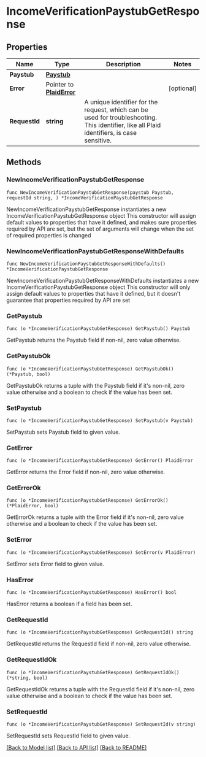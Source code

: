 # IncomeVerificationPaystubGetResponse

## Properties

Name | Type | Description | Notes
------------ | ------------- | ------------- | -------------
**Paystub** | [**Paystub**](Paystub.md) |  | 
**Error** | Pointer to [**PlaidError**](PlaidError.md) |  | [optional] 
**RequestId** | **string** | A unique identifier for the request, which can be used for troubleshooting. This identifier, like all Plaid identifiers, is case sensitive. | 

## Methods

### NewIncomeVerificationPaystubGetResponse

`func NewIncomeVerificationPaystubGetResponse(paystub Paystub, requestId string, ) *IncomeVerificationPaystubGetResponse`

NewIncomeVerificationPaystubGetResponse instantiates a new IncomeVerificationPaystubGetResponse object
This constructor will assign default values to properties that have it defined,
and makes sure properties required by API are set, but the set of arguments
will change when the set of required properties is changed

### NewIncomeVerificationPaystubGetResponseWithDefaults

`func NewIncomeVerificationPaystubGetResponseWithDefaults() *IncomeVerificationPaystubGetResponse`

NewIncomeVerificationPaystubGetResponseWithDefaults instantiates a new IncomeVerificationPaystubGetResponse object
This constructor will only assign default values to properties that have it defined,
but it doesn't guarantee that properties required by API are set

### GetPaystub

`func (o *IncomeVerificationPaystubGetResponse) GetPaystub() Paystub`

GetPaystub returns the Paystub field if non-nil, zero value otherwise.

### GetPaystubOk

`func (o *IncomeVerificationPaystubGetResponse) GetPaystubOk() (*Paystub, bool)`

GetPaystubOk returns a tuple with the Paystub field if it's non-nil, zero value otherwise
and a boolean to check if the value has been set.

### SetPaystub

`func (o *IncomeVerificationPaystubGetResponse) SetPaystub(v Paystub)`

SetPaystub sets Paystub field to given value.


### GetError

`func (o *IncomeVerificationPaystubGetResponse) GetError() PlaidError`

GetError returns the Error field if non-nil, zero value otherwise.

### GetErrorOk

`func (o *IncomeVerificationPaystubGetResponse) GetErrorOk() (*PlaidError, bool)`

GetErrorOk returns a tuple with the Error field if it's non-nil, zero value otherwise
and a boolean to check if the value has been set.

### SetError

`func (o *IncomeVerificationPaystubGetResponse) SetError(v PlaidError)`

SetError sets Error field to given value.

### HasError

`func (o *IncomeVerificationPaystubGetResponse) HasError() bool`

HasError returns a boolean if a field has been set.

### GetRequestId

`func (o *IncomeVerificationPaystubGetResponse) GetRequestId() string`

GetRequestId returns the RequestId field if non-nil, zero value otherwise.

### GetRequestIdOk

`func (o *IncomeVerificationPaystubGetResponse) GetRequestIdOk() (*string, bool)`

GetRequestIdOk returns a tuple with the RequestId field if it's non-nil, zero value otherwise
and a boolean to check if the value has been set.

### SetRequestId

`func (o *IncomeVerificationPaystubGetResponse) SetRequestId(v string)`

SetRequestId sets RequestId field to given value.



[[Back to Model list]](../README.md#documentation-for-models) [[Back to API list]](../README.md#documentation-for-api-endpoints) [[Back to README]](../README.md)


